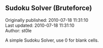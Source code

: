 ## Sudoku Solver (Bruteforce)  
Originally published: 2010-07-18 11:31:10  
Last updated: 2010-07-18 11:31:10  
Author: st0le   
  
A simple Sudoku Solver, use 0 for blank cells.